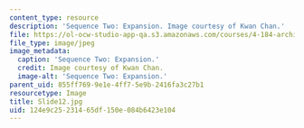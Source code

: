 ```yaml
---
content_type: resource
description: 'Sequence Two: Expansion. Image courtesy of Kwan Chan.'
file: https://ol-ocw-studio-app-qa.s3.amazonaws.com/courses/4-184-architectural-design-workshop-collage-method-and-form-spring-2004/124e9c25231465df150e084b6423e104_Slide12.jpg
file_type: image/jpeg
image_metadata:
  caption: 'Sequence Two: Expansion.'
  credit: Image courtesy of Kwan Chan.
  image-alt: 'Sequence Two: Expansion.'
parent_uid: 855ff769-9e1e-4ff7-5e9b-2416fa3c27b1
resourcetype: Image
title: Slide12.jpg
uid: 124e9c25-2314-65df-150e-084b6423e104
---
```

